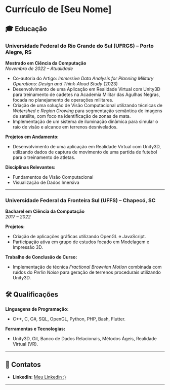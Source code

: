 # **Currículo de [Seu Nome]**

## 🎓 **Educação**

### Universidade Federal do Rio Grande do Sul (UFRGS) – Porto Alegre, RS  
**Mestrado em Ciência da Computação**  
_Novembro de 2022 – Atualidade_

- Co-autoria do Artigo: *Immersive Data Analysis for Planning Military Operations: Design and Think-Aloud Study* (2023)
- Desenvolvimento de uma Aplicação em Realidade Virtual com Unity3D para treinamento de cadetes na Academia Militar das Agulhas Negras, focada no planejamento de operações militares.
- Criação de uma solução de Visão Computacional utilizando técnicas de *Watershed* e *Region Growing* para segmentação semântica de imagens de satélite, com foco na identificação de zonas de mata.
- Implementação de um sistema de iluminação dinâmica para simular o raio de visão e alcance em terrenos desnivelados.
  
**Projetos em Andamento:**
- Desenvolvimento de uma aplicação em Realidade Virtual com Unity3D, utilizando dados de captura de movimento de uma partida de futebol para o treinamento de atletas.

**Disciplinas Relevantes:**
- Fundamentos de Visão Computacional
- Visualização de Dados Imersiva

---

### Universidade Federal da Fronteira Sul (UFFS) – Chapecó, SC  
**Bacharel em Ciência da Computação**  
_2017 – 2022_

**Projetos:**
- Criação de aplicações gráficas utilizando OpenGL e JavaScript.
- Participação ativa em grupo de estudos focado em Modelagem e Impressão 3D.

**Trabalho de Conclusão de Curso:**
- Implementação de técnica *Fractional Brownian Motion* combinada com ruídos do *Perlin Noise* para geração de terrenos procedurais utilizando Unity3D.


## 🛠 **Qualificações**

**Linguagens de Programação:**
- C++, C, C#, SQL, OpenGL, Python, PHP, Bash, Flutter.

**Ferramentas e Tecnologias:**
- Unity3D, Git, Banco de Dados Relacionais, Métodos Ágeis, Realidade Virtual (VR).

---

## 📧 **Contatos**

- **LinkedIn:** [Meu Linkedin :)](https://www.linkedin.com/in/otávio-secco-600836155)

---
